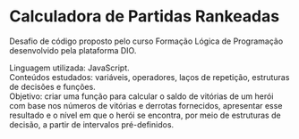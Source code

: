 <h1> Calculadora de Partidas Rankeadas </h1>

Desafio de código proposto pelo curso Formação Lógica de Programação desenvolvido pela plataforma DIO.

Linguagem utilizada: JavaScript.<br>
Conteúdos estudados: variáveis, operadores, laços de repetição, estruturas de decisões e funções.<br>
Objetivo: criar uma função para calcular o saldo de vitórias de um herói com base nos números de vitórias e derrotas fornecidos, apresentar esse resultado e o nível em que o herói se encontra, por meio de estruturas de decisão, a partir de intervalos pré-definidos.
